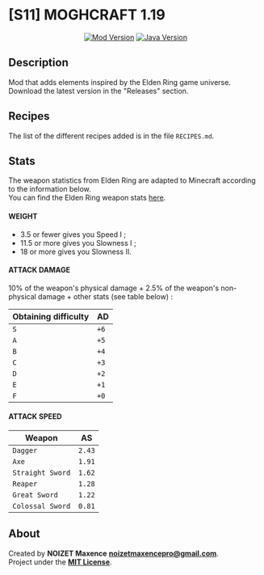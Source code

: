 # [S11] MOGHCRAFT 1.19

<p align="center">
   <a href="https://github.com/mqxewww/moghcraft-1.19"><img src="https://img.shields.io/badge/Mod%20version-0.1.1--1.19-green?style=flat-square&logo=minecraft&logoColor=white" alt="Mod Version" /></a>
   <a href="https://www.java.com"><img src="https://img.shields.io/badge/Java-17-ED8B00?style=flat-square&logo=java&logoColor=white" alt="Java Version" /></a>
</p>

## Description

Mod that adds elements inspired by the Elden Ring game universe. Download the latest version in the "Releases" section.

## Recipes

The list of the different recipes added is in the file `RECIPES.md`.

## Stats

The weapon statistics from Elden Ring are adapted to Minecraft according to the information below.\
You can find the Elden Ring weapon stats <a href="https://eldenring.wiki.fextralife.com/Weapons+Comparison+Tables">here</a>.

#### WEIGHT

- 3.5 or fewer gives you Speed I ;
- 11.5 or more gives you Slowness I ;
- 18 or more gives you Slowness II.

#### ATTACK DAMAGE

10% of the weapon's physical damage + 2.5% of the weapon's non-physical damage + other stats (see table below) :

| Obtaining difficulty | AD   |
|----------------------|------|
| `S`                  | `+6` |
| `A`                  | `+5` |
| `B`                  | `+4` |
| `C`                  | `+3` |
| `D`                  | `+2` |
| `E`                  | `+1` |
| `F`                  | `+0` |

#### ATTACK SPEED

| Weapon           | AS     |
|------------------|--------|
| `Dagger`         | `2.43` |
| `Axe`            | `1.91` |
| `Straight Sword` | `1.62` |
| `Reaper`         | `1.28` |
| `Great Sword`    | `1.22` |
| `Colossal Sword` | `0.81` |

## About

Created by **NOIZET Maxence** **<noizetmaxencepro@gmail.com>**.\
Project under the **[MIT License](https://opensource.org/licenses/MIT)**.
